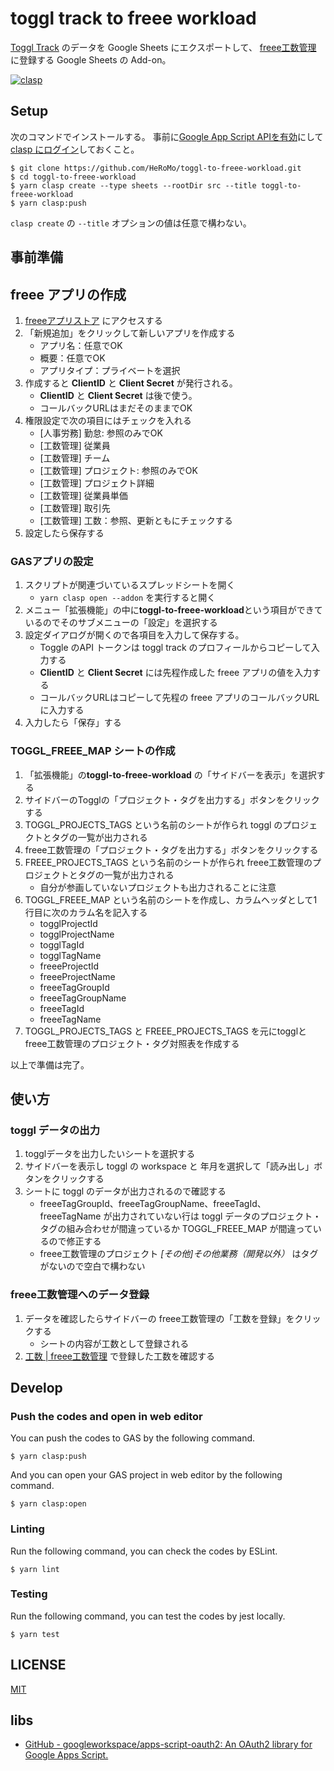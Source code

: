 # toggl track to freee workload

[Toggl Track](https://toggl.com/) のデータを Google Sheets にエクスポートして、
[freee工数管理](https://www.freee.co.jp/lp/project-management/202304_2/?utm_source=google&utm_medium=cpc&utm_campaign=lis1&gad_source=1&gclid=Cj0KCQjwudexBhDKARIsAI-GWYXqBjeqD4Fa1XZHWrv_E8CASc4OQx4voPvx6NuSu20N6WfkGHvXT6AaAtumEALw_wcB)
に登録する Google Sheets の Add-on。

[![clasp](https://img.shields.io/badge/built%20with-clasp-4285f4.svg)](https://github.com/google/clasp)

## Setup

次のコマンドでインストールする。
事前に[Google App Script APIを有効](https://script.google.com/home/usersettings)にして [clasp にログイン](https://github.com/google/clasp#login)しておくこと。

```console
$ git clone https://github.com/HeRoMo/toggl-to-freee-workload.git
$ cd toggl-to-freee-workload
$ yarn clasp create --type sheets --rootDir src --title toggl-to-freee-workload
$ yarn clasp:push
```

`clasp create` の `--title` オプションの値は任意で構わない。

## 事前準備

## freee アプリの作成

1. [freeeアプリストア](https://app.secure.freee.co.jp/developers/applications) にアクセスする
2. 「新規追加」をクリックして新しいアプリを作成する
    - アプリ名：任意でOK
    - 概要：任意でOK
    - アプリタイプ：プライベートを選択
3. 作成すると **ClientID** と **Client Secret** が発行される。 
    - **ClientID** と **Client Secret** は後で使う。
    - コールバックURLはまだそのままでOK
4. 権限設定で次の項目にはチェックを入れる
   - [人事労務] 勤怠: 参照のみでOK
   - [工数管理] 従業員
   - [工数管理] チーム
   - [工数管理] プロジェクト: 参照のみでOK
   - [工数管理] プロジェクト詳細
   - [工数管理] 従業員単価
   - [工数管理] 取引先
   - [工数管理] 工数：参照、更新ともにチェックする
5. 設定したら保存する

### GASアプリの設定

1. スクリプトが関連づいているスプレッドシートを開く
   - `yarn clasp open --addon` を実行すると開く
2. メニュー「拡張機能」の中に**toggl-to-freee-workload**という項目ができているのでそのサブメニューの「設定」を選択する
3. 設定ダイアログが開くので各項目を入力して保存する。
    - Toggle のAPI トークンは toggl track のプロフィールからコピーして入力する
    - **ClientID** と **Client Secret** には先程作成した freee アプリの値を入力する
    - コールバックURLはコピーして先程の freee アプリのコールバックURLに入力する
4. 入力したら「保存」する

### TOGGL_FREEE_MAP シートの作成

1. 「拡張機能」の**toggl-to-freee-workload** の「サイドバーを表示」を選択する
2. サイドバーのTogglの「プロジェクト・タグを出力する」ボタンをクリックする
3. TOGGL_PROJECTS_TAGS という名前のシートが作られ toggl のプロジェクトとタグの一覧が出力される
4. freee工数管理の「プロジェクト・タグを出力する」ボタンをクリックする
5. FREEE_PROJECTS_TAGS という名前のシートが作られ freee工数管理のプロジェクトとタグの一覧が出力される
   - 自分が参画していないプロジェクトも出力されることに注意
6. TOGGL_FREEE_MAP という名前のシートを作成し、カラムヘッダとして1行目に次のカラム名を記入する
   - togglProjectId	
   - togglProjectName	
   - togglTagId	
   - togglTagName		
   - freeeProjectId	
   - freeeProjectName	
   - freeeTagGroupId	
   - freeeTagGroupName	
   - freeeTagId	
   - freeeTagName
7. TOGGL_PROJECTS_TAGS と FREEE_PROJECTS_TAGS を元にtogglとfreee工数管理のプロジェクト・タグ対照表を作成する

以上で準備は完了。

## 使い方

### toggl データの出力

1. togglデータを出力したいシートを選択する
2. サイドバーを表示し toggl の workspace と 年月を選択して「読み出し」ボタンをクリックする
3. シートに toggl のデータが出力されるので確認する
   - freeeTagGroupId、freeeTagGroupName、freeeTagId、freeeTagName が出力されていない行は toggl データのプロジェクト・タグの組み合わせが間違っているか TOGGL_FREEE_MAP が間違っているので修正する
   - freee工数管理のプロジェクト *[その他]その他業務（開発以外）* はタグがないので空白で構わない

### freee工数管理へのデータ登録
1. データを確認したらサイドバーの freee工数管理の「工数を登録」をクリックする
   - シートの内容が工数として登録される
2. [工数 | freee工数管理](https://pm.secure.freee.co.jp/workloads/weekly) で登録した工数を確認する


## Develop 
### Push the codes and open in web editor
You can push the codes to GAS by the following command.

```console
$ yarn clasp:push
```

And you can open your GAS project in web editor by the following command.

```console
$ yarn clasp:open
```

### Linting

Run the following command, you can check the codes by ESLint.

```console
$ yarn lint
```

### Testing

Run the following command, you can test the codes by jest locally.

```console
$ yarn test
```

## LICENSE

[MIT](./LICENSE)

## libs

- [GitHub - googleworkspace/apps-script-oauth2: An OAuth2 library for Google Apps Script.](https://github.com/googleworkspace/apps-script-oauth2)
